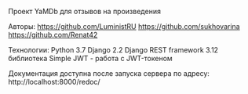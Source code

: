 Проект YaMDb для отзывов на произведения

Авторы:
https://github.com/LuministRU
https://github.com/sukhovarina
https://github.com/Renat42

Технологии:
Python 3.7
Django 2.2
Django REST framework 3.12
библиотека Simple JWT - работа с JWT-токеном

Документация доступна после запуска сервера по адресу:
http://localhost:8000/redoc/